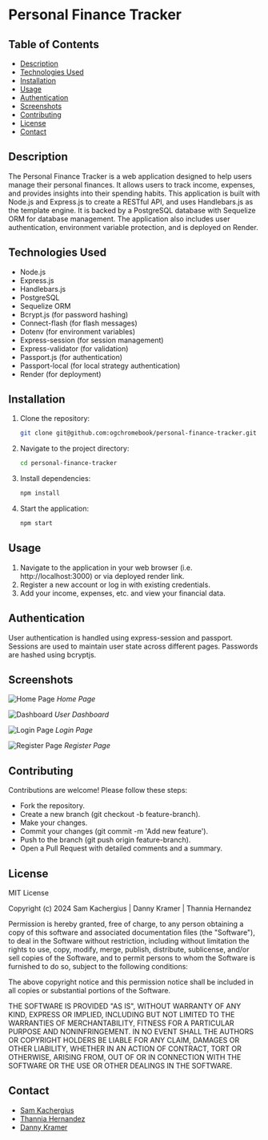 # Personal Finance Tracker

## Table of Contents

- [Description](#description)
- [Technologies Used](#technologies-used)
- [Installation](#installation)
- [Usage](#usage)
- [Authentication](#authentication)
- [Screenshots](#screenshots)
- [Contributing](#contributing)
- [License](#license)
- [Contact](#contact)

## Description

The Personal Finance Tracker is a web application designed to help users manage their personal finances. It allows users to track income, expenses, and provides insights into their spending habits. This application is built with Node.js and Express.js to create a RESTful API, and uses Handlebars.js as the template engine. It is backed by a PostgreSQL database with Sequelize ORM for database management. The application also includes user authentication, environment variable protection, and is deployed on Render.

## Technologies Used

- Node.js
- Express.js
- Handlebars.js
- PostgreSQL
- Sequelize ORM
- Bcrypt.js (for password hashing)
- Connect-flash (for flash messages)
- Dotenv (for environment variables)
- Express-session (for session management)
- Express-validator (for validation)
- Passport.js (for authentication)
- Passport-local (for local strategy authentication)
- Render (for deployment)

## Installation

1. Clone the repository:
   ```bash
   git clone git@github.com:ogchromebook/personal-finance-tracker.git 
   ```
2. Navigate to the project directory:
   ```bash
   cd personal-finance-tracker
   ```
3. Install dependencies:
   ```bash
   npm install
   ```
4. Start the application:
   ```bash
   npm start
   ```

## Usage

1. Navigate to the application in your web browser (i.e. http://localhost:3000) or via deployed render link.
2. Register a new account or log in with existing credentials.
3. Add your income, expenses, etc. and view your financial data.

## Authentication

User authentication is handled using express-session and passport. Sessions are used to maintain user state across different pages. Passwords are hashed using bcryptjs.

## Screenshots

![Home Page](link_here.png)
*Home Page*

![Dashboard](link_here.png)
*User Dashboard*

![Login Page](link_here.png)
*Login Page*

![Register Page](link_here.png)
*Register Page*

## Contributing

Contributions are welcome! Please follow these steps:

- Fork the repository.
- Create a new branch (git checkout -b feature-branch).
- Make your changes.
- Commit your changes (git commit -m 'Add new feature').
- Push to the branch (git push origin feature-branch).
- Open a Pull Request with detailed comments and a summary.

## License
MIT License

Copyright (c) 2024 Sam Kachergius | Danny Kramer | Thannia Hernandez

Permission is hereby granted, free of charge, to any person obtaining a copy
of this software and associated documentation files (the "Software"), to deal
in the Software without restriction, including without limitation the rights
to use, copy, modify, merge, publish, distribute, sublicense, and/or sell
copies of the Software, and to permit persons to whom the Software is
furnished to do so, subject to the following conditions:

The above copyright notice and this permission notice shall be included in all
copies or substantial portions of the Software.

THE SOFTWARE IS PROVIDED "AS IS", WITHOUT WARRANTY OF ANY KIND, EXPRESS OR
IMPLIED, INCLUDING BUT NOT LIMITED TO THE WARRANTIES OF MERCHANTABILITY,
FITNESS FOR A PARTICULAR PURPOSE AND NONINFRINGEMENT. IN NO EVENT SHALL THE
AUTHORS OR COPYRIGHT HOLDERS BE LIABLE FOR ANY CLAIM, DAMAGES OR OTHER
LIABILITY, WHETHER IN AN ACTION OF CONTRACT, TORT OR OTHERWISE, ARISING FROM,
OUT OF OR IN CONNECTION WITH THE SOFTWARE OR THE USE OR OTHER DEALINGS IN THE
SOFTWARE.

## Contact

- [Sam Kachergius](https://github.com/ogchromebook)
- [Thannia Hernandez](https://github.com/thernand09)
- [Danny Kramer](https://github.com/dannylkramer)